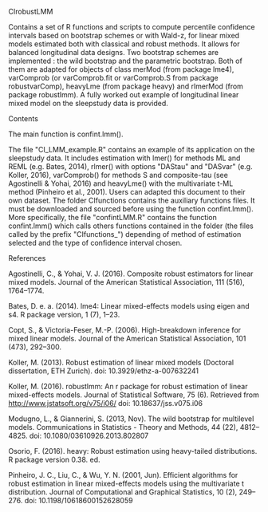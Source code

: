CIrobustLMM

Contains a set of R functions and scripts to compute percentile confidence intervals based on bootstrap schemes or with Wald-z, for linear mixed models estimated both with classical and robust methods. It allows for balanced longitudinal data designs. Two bootstrap schemes are implemented : the wild bootstrap and the parametric bootstrap. Both of them are adapted for objects of class merMod (from package lme4), varComprob (or varComprob.fit or varComprob.S from package robustvarComp), heavyLme (from package heavy) and rlmerMod (from package robustlmm). A fully worked out example of longitudinal linear mixed model on the sleepstudy data is provided.

Contents

The main function is confint.lmm(). 

The file "CI_LMM_example.R" contains an example of its application on the sleepstudy data. It includes estimation with lmer() for methods ML and REML (e.g. Bates, 2014), rlmer() with options "DAStau" and "DASvar" (e.g. Koller, 2016), varComprob() for methods S and composite-tau (see Agostinelli & Yohai, 2016) and heavyLme() with the multivariate t-ML method (Pinheiro et al., 2001). Users can adapted this document to their own dataset.
The folder CIfunctions contains the auxiliary functions files. It must be downloaded and sourced  before using the function confint.lmm().  More specifically, the file "confintLMM.R" contains the function confint.lmm() which calls others functions contained in the folder (the files called by the prefix "CIfunctions_") depending of method of estimation selected and the type of confidence interval chosen.


  
  
 
References

Agostinelli, C., & Yohai, V. J. (2016). Composite robust estimators for linear mixed
models. Journal of the American Statistical Association, 111 (516), 1764–1774.

Bates, D. e. a. (2014). lme4: Linear mixed-effects models using eigen and s4. R package
version, 1 (7), 1–23.

Copt, S., & Victoria-Feser, M.-P. (2006). High-breakdown inference for mixed linear
models. Journal of the American Statistical Association, 101 (473), 292–300.

Koller, M. (2013). Robust estimation of linear mixed models (Doctoral dissertation, ETH
Zurich). doi: 10.3929/ethz-a-007632241

Koller, M. (2016). robustlmm: An r package for robust estimation of linear mixed-effects
models. Journal of Statistical Software, 75 (6). Retrieved from
http://www.jstatsoft.org/v75/i06/ doi: 10.18637/jss.v075.i06

Modugno, L., & Giannerini, S. (2013, Nov). The wild bootstrap for multilevel models.
Communications in Statistics - Theory and Methods, 44 (22), 4812–4825. doi:
10.1080/03610926.2013.802807

Osorio, F. (2016). heavy: Robust estimation using heavy-tailed distributions. R package
version 0.38. ed.

Pinheiro, J. C., Liu, C., & Wu, Y. N. (2001, Jun). Efficient algorithms for robust
estimation in linear mixed-effects models using the multivariate t distribution.
Journal of Computational and Graphical Statistics, 10 (2), 249–276. doi:
10.1198/10618600152628059
  

